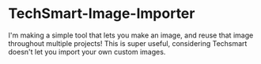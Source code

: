 # TechSmart-Image-Importer
I'm making a simple tool that lets you make an image, and reuse that image throughout multiple projects! This is super useful, considering Techsmart doesn't let you import your own custom images.
